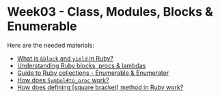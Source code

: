 # Week03 - Class, Modules, Blocks & Enumerable

Here are the needed materials:

* [What is `&block` and `yield` in Ruby?](http://stackoverflow.com/questions/814739/whats-this-block-in-ruby-and-how-does-it-get-passed-in-a-method-here)
* [Understanding Ruby blocks, procs & lambdas](http://www.reactive.io/tips/2008/12/21/understanding-ruby-blocks-procs-and-lambdas/)
* [Guide to Ruby collections - Enumerable & Enumerator](http://www.sitepoint.com/guide-ruby-collections-iii-enumerable-enumerator/)
* [How does `Symbol#to_proc` work?](http://benjamintan.io/blog/2015/03/16/how-does-symbol-to_proc-work/)
* [How does defining [square bracket] method in Ruby work?](http://stackoverflow.com/questions/10018900/how-does-defining-square-bracket-method-in-ruby-work)
